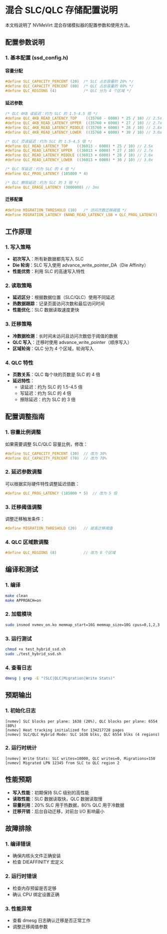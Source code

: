 # 混合 SLC/QLC 存储配置说明

本文档说明了 NVMeVirt 混合存储模拟器的配置参数和使用方法。

## 配置参数说明

### 1. 基本配置 (ssd_config.h)

#### 容量分配
```c
#define SLC_CAPACITY_PERCENT (20)  /* SLC 占总容量的 20% */
#define QLC_CAPACITY_PERCENT (80)  /* QLC 占总容量的 80% */
#define QLC_REGIONS (4)            /* QLC 分为 4 个区域 */
```

#### 延迟参数
```c
/* QLC 4KB 读延迟：约为 SLC 的 1.5-4.5 倍 */
#define QLC_4KB_READ_LATENCY_TOP    ((35760 - 6000) * 25 / 10) // 2.5x
#define QLC_4KB_READ_LATENCY_UPPER  ((35760 + 6000) * 27 / 10) // 2.7x  
#define QLC_4KB_READ_LATENCY_MIDDLE ((35760 + 6000) * 28 / 10) // 2.8x
#define QLC_4KB_READ_LATENCY_LOWER  ((35760 + 6000) * 30 / 10) // 3.0x

/* QLC 页读延迟：约为 SLC 的 1.5-4.5 倍 */
#define QLC_READ_LATENCY_TOP    ((36013 - 6000) * 25 / 10) // 2.5x
#define QLC_READ_LATENCY_UPPER  ((36013 + 6000) * 27 / 10) // 2.7x
#define QLC_READ_LATENCY_MIDDLE ((36013 + 6000) * 28 / 10) // 2.8x  
#define QLC_READ_LATENCY_LOWER  ((36013 + 6000) * 30 / 10) // 3.0x

/* QLC 写延迟：约为 SLC 的 4 倍 */
#define QLC_PROG_LATENCY (185000 * 4)

/* QLC 擦除延迟：约为 SLC 的 3 倍 */  
#define QLC_ERASE_LATENCY (3000000) // 3ms
```

#### 迁移配置
```c
#define MIGRATION_THRESHOLD (10)   /* 访问次数迁移阈值 */
#define MIGRATION_LATENCY (NAND_READ_LATENCY_LSB + QLC_PROG_LATENCY)
```

## 工作原理

### 1. 写入策略
- **初次写入**：所有新数据都先写入 SLC
- **Die 轮询**：SLC 写入使用 advance_write_pointer_DA（Die Affinity）
- **性能优势**：利用 SLC 的高速写入特性

### 2. 读取策略
- **延迟区分**：根据数据位置（SLC/QLC）使用不同延迟
- **热数据跟踪**：记录页面访问次数和最后访问时间
- **性能优化**：SLC 数据读取速度更快

### 3. 迁移策略
- **冷数据检测**：长时间未访问且访问次数低于阈值的数据
- **QLC 写入**：迁移时使用 advance_write_pointer（顺序写入）
- **区域轮询**：QLC 分为 4 个区域，轮询写入

### 4. QLC 特性
- **页数关系**：QLC 每个块的页数是 SLC 的 4 倍
- **延迟特性**：
  - 读延迟：约为 SLC 的 1.5-4.5 倍
  - 写延迟：约为 SLC 的 4 倍
  - 擦除延迟：约为 SLC 的 3 倍

## 配置调整指南

### 1. 容量比例调整
如果需要调整 SLC/QLC 容量比例，修改：
```c
#define SLC_CAPACITY_PERCENT (30)  // 改为 30%
#define QLC_CAPACITY_PERCENT (70)  // 改为 70%
```

### 2. 延迟参数调整
可以根据实际硬件特性调整延迟倍数：
```c
#define QLC_PROG_LATENCY (185000 * 5)  // 改为 5 倍
```

### 3. 迁移阈值调整
调整迁移触发条件：
```c
#define MIGRATION_THRESHOLD (20)   // 提高迁移阈值
```

### 4. QLC 区域数调整
```c
#define QLC_REGIONS (8)            // 改为 8 个区域
```

## 编译和测试

### 1. 编译
```bash
make clean
make APPROACH=on
```

### 2. 加载模块
```bash
sudo insmod nvmev_on.ko memmap_start=16G memmap_size=10G cpus=0,1,2,3
```

### 3. 运行测试
```bash
chmod +x test_hybrid_ssd.sh
sudo ./test_hybrid_ssd.sh
```

### 4. 查看日志
```bash
dmesg | grep -E "(SLC|QLC|Migration|Write Stats)"
```

## 预期输出

### 1. 初始化日志
```
[nvmev] SLC blocks per plane: 1638 (20%), QLC blocks per plane: 6554 (80%)
[nvmev] Heat tracking initialized for 134217728 pages
[nvmev] SLC/QLC Hybrid Mode: SLC 1638 blks, QLC 6554 blks (4 regions)
```

### 2. 运行时统计
```
[nvmev] Write Stats: SLC writes=10000, QLC writes=0, Migrations=150
[nvmev] Migrated LPN 12345 from SLC to QLC region 2
```

## 性能预期

- **写入性能**：初期保持 SLC 级别的高性能
- **读取性能**：SLC 数据读取快，QLC 数据读取慢
- **容量利用**：20% SLC 用于热数据，80% QLC 用于冷数据
- **迁移开销**：后台自动迁移，对前台 I/O 影响最小

## 故障排除

### 1. 编译错误
- 确保内核头文件正确安装
- 检查 DIEAFFINITY 宏定义

### 2. 运行时错误
- 检查内存预留是否足够
- 确认 CPU 绑定设置正确

### 3. 性能异常
- 查看 dmesg 日志确认迁移是否正常工作
- 调整迁移阈值参数 